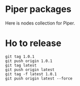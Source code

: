 # Piper packages

Here is nodes collection for Piper.

# Ho to release

```
git tag 1.0.1
git push origin 1.0.1
git tag latest
git push origin latest
git tag -f latest 1.0.1
git push origin latest --force
```